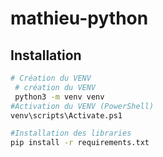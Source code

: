 # mathieu-python

## Installation 
```bash
# Création du VENV
 # création du VENV
 python3 -m venv venv
#Activation du VENV (PowerShell)
venv\scripts\Activate.ps1

#Installation des libraries
pip install -r requirements.txt

```